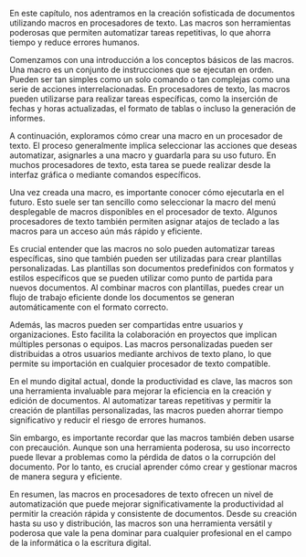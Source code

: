 En este capítulo, nos adentramos en la creación sofisticada de documentos utilizando macros en procesadores de texto. Las macros son herramientas poderosas que permiten automatizar tareas repetitivas, lo que ahorra tiempo y reduce errores humanos.

Comenzamos con una introducción a los conceptos básicos de las macros. Una macro es un conjunto de instrucciones que se ejecutan en orden. Pueden ser tan simples como un solo comando o tan complejas como una serie de acciones interrelacionadas. En procesadores de texto, las macros pueden utilizarse para realizar tareas específicas, como la inserción de fechas y horas actualizadas, el formato de tablas o incluso la generación de informes.

A continuación, exploramos cómo crear una macro en un procesador de texto. El proceso generalmente implica seleccionar las acciones que deseas automatizar, asignarles a una macro y guardarla para su uso futuro. En muchos procesadores de texto, esta tarea se puede realizar desde la interfaz gráfica o mediante comandos específicos.

Una vez creada una macro, es importante conocer cómo ejecutarla en el futuro. Esto suele ser tan sencillo como seleccionar la macro del menú desplegable de macros disponibles en el procesador de texto. Algunos procesadores de texto también permiten asignar atajos de teclado a las macros para un acceso aún más rápido y eficiente.

Es crucial entender que las macros no solo pueden automatizar tareas específicas, sino que también pueden ser utilizadas para crear plantillas personalizadas. Las plantillas son documentos predefinidos con formatos y estilos específicos que se pueden utilizar como punto de partida para nuevos documentos. Al combinar macros con plantillas, puedes crear un flujo de trabajo eficiente donde los documentos se generan automáticamente con el formato correcto.

Además, las macros pueden ser compartidas entre usuarios y organizaciones. Esto facilita la colaboración en proyectos que implican múltiples personas o equipos. Las macros personalizadas pueden ser distribuidas a otros usuarios mediante archivos de texto plano, lo que permite su importación en cualquier procesador de texto compatible.

En el mundo digital actual, donde la productividad es clave, las macros son una herramienta invaluable para mejorar la eficiencia en la creación y edición de documentos. Al automatizar tareas repetitivas y permitir la creación de plantillas personalizadas, las macros pueden ahorrar tiempo significativo y reducir el riesgo de errores humanos.

Sin embargo, es importante recordar que las macros también deben usarse con precaución. Aunque son una herramienta poderosa, su uso incorrecto puede llevar a problemas como la pérdida de datos o la corrupción del documento. Por lo tanto, es crucial aprender cómo crear y gestionar macros de manera segura y eficiente.

En resumen, las macros en procesadores de texto ofrecen un nivel de automatización que puede mejorar significativamente la productividad al permitir la creación rápida y consistente de documentos. Desde su creación hasta su uso y distribución, las macros son una herramienta versátil y poderosa que vale la pena dominar para cualquier profesional en el campo de la informática o la escritura digital.
